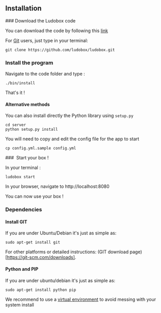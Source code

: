 ## Installation

### Download the Ludobox code

You can download the code by following this [link](https://github.com/ludobox/ludobox/archive/master.zip)

For [Git](https://git-scm.com/) users, just type in your terminal:

    git clone https://github.com/ludobox/ludobox.git


### Install the program

Navigate to the code folder and type :  

    ./bin/install

That's it !

#### Alternative methods

You can also install directly the Python library using ```setup.py```

    cd server
    python setup.py install

You will need to copy and edit the config file for the app to start

    cp config.yml.sample config.yml


###  Start your box !

In your terminal :

    ludobox start

In your browser, navigate to http://localhost:8080

You can now use your box !


### Dependencies

#### Install GIT

If you are under Ubuntu/Debian it's just as simple as:

    sudo apt-get install git

For other platforms or detailed instructions: (GIT download page)[https://git-scm.com/downloads].

#### Python and PIP

If you are under ubuntu/debian it's just as simple as:

    sudo apt-get install python pip

We recommend to use a [virtual environment](https://virtualenv.pypa.io/en/stable/) to avoid messing with your system install
